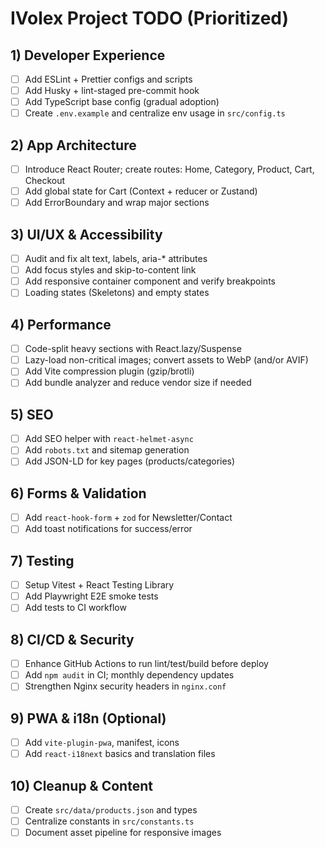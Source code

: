# IVolex Project TODO (Prioritized)

## 1) Developer Experience
- [ ] Add ESLint + Prettier configs and scripts
- [ ] Add Husky + lint-staged pre-commit hook
- [ ] Add TypeScript base config (gradual adoption)
- [ ] Create `.env.example` and centralize env usage in `src/config.ts`

## 2) App Architecture
- [ ] Introduce React Router; create routes: Home, Category, Product, Cart, Checkout
- [ ] Add global state for Cart (Context + reducer or Zustand)
- [ ] Add ErrorBoundary and wrap major sections

## 3) UI/UX & Accessibility
- [ ] Audit and fix alt text, labels, aria-* attributes
- [ ] Add focus styles and skip-to-content link
- [ ] Add responsive container component and verify breakpoints
- [ ] Loading states (Skeletons) and empty states

## 4) Performance
- [ ] Code-split heavy sections with React.lazy/Suspense
- [ ] Lazy-load non-critical images; convert assets to WebP (and/or AVIF)
- [ ] Add Vite compression plugin (gzip/brotli)
- [ ] Add bundle analyzer and reduce vendor size if needed

## 5) SEO
- [ ] Add SEO helper with `react-helmet-async`
- [ ] Add `robots.txt` and sitemap generation
- [ ] Add JSON-LD for key pages (products/categories)

## 6) Forms & Validation
- [ ] Add `react-hook-form` + `zod` for Newsletter/Contact
- [ ] Add toast notifications for success/error

## 7) Testing
- [ ] Setup Vitest + React Testing Library
- [ ] Add Playwright E2E smoke tests
- [ ] Add tests to CI workflow

## 8) CI/CD & Security
- [ ] Enhance GitHub Actions to run lint/test/build before deploy
- [ ] Add `npm audit` in CI; monthly dependency updates
- [ ] Strengthen Nginx security headers in `nginx.conf`

## 9) PWA & i18n (Optional)
- [ ] Add `vite-plugin-pwa`, manifest, icons
- [ ] Add `react-i18next` basics and translation files

## 10) Cleanup & Content
- [ ] Create `src/data/products.json` and types
- [ ] Centralize constants in `src/constants.ts`
- [ ] Document asset pipeline for responsive images